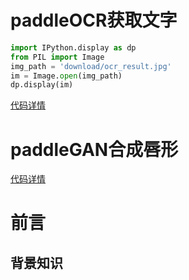 # paddleOCR获取文字
```python
import IPython.display as dp
from PIL import Image
img_path = 'download/ocr_result.jpg'
im = Image.open(img_path)
dp.display(im)
```

[代码详情](https://github.com/PaddlePaddle/PaddleSpeech/tree/develop/demos/story_talker)

# paddleGAN合成唇形
[代码详情](https://github.com/PaddlePaddle/PaddleSpeech/tree/develop/demos/story_talker)

# 前言
## 背景知识
